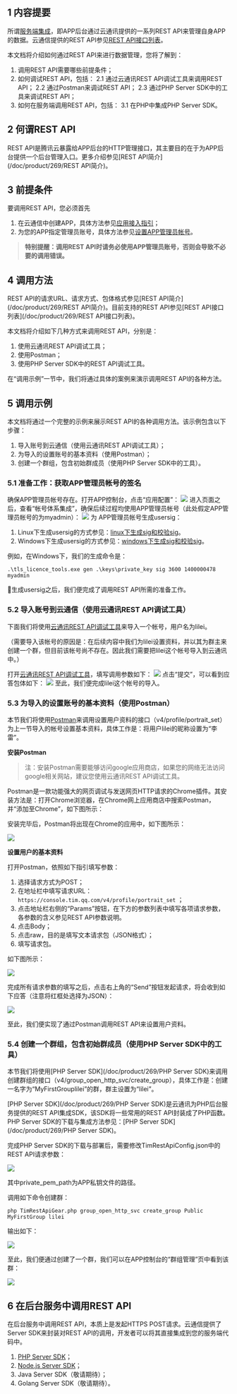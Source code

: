 ## 1 内容提要

所谓[服务端集成](/doc/product/269/REST%20API简介)，即APP后台通过云通讯提供的一系列REST API来管理自身APP的数据。云通信提供的REST API参见[REST API接口列表](/doc/product/269/REST%20API接口列表)。

本文档将介绍如何通过REST API来进行数据管理，您将了解到：

1. 调用REST API需要哪些前提条件；
1. 如何调试REST API，包括：
	2.1 通过云通讯REST API调试工具来调用REST API；
	2.2 通过Postman来调试REST API；
	2.3 通过PHP Server SDK中的工具来调试REST API；
1. 如何在服务端调用REST API，包括：
	3.1 在PHP中集成PHP Server SDK。

## 2 何谓REST API

REST API是腾讯云暴露给APP后台的HTTP管理接口，其主要目的在于为APP后台提供一个后台管理入口。更多介绍参见[REST API简介](/doc/product/269/REST API简介)。

## 3 前提条件

要调用REST API，您必须首先
1. 在云通信中创建APP，具体方法参见[应用接入指引](/doc/product/269/应用接入指引)；
1. 为您的APP指定管理员账号，具体方法参见[设置APP管理员帐号](/doc/product/269/%E8%AE%BE%E7%BD%AEAPP%E7%AE%A1%E7%90%86%E5%91%98)。

>**特别提醒：调用REST API时请务必使用APP管理员账号，否则会导致不必要的调用错误。**

## 4 调用方法

REST API的请求URL、请求方式、包体格式参见[REST API简介](/doc/product/269/REST API简介)。目前支持的REST API参见[REST API接口列表](/doc/product/269/REST API接口列表)。

本文档将介绍如下几种方式来调用REST API，分别是：
1. 使用云通讯REST API调试工具；
1. 使用Postman；
1. 使用PHP Server SDK中的REST API调试工具。

在“调用示例”一节中，我们将通过具体的案例来演示调用REST API的各种方法。

## 5 调用示例

本文档将通过一个完整的示例来展示REST API的各种调用方法。该示例包含以下步骤：
1. 导入账号到云通信（使用云通讯REST API调试工具）；
1. 为导入的设置账号的基本资料（使用Postman）；
1. 创建一个群组，包含初始群成员（使用PHP Server SDK中的工具）。

### 5.1 准备工作：获取APP管理员帐号的签名

确保APP管理员帐号存在。打开APP控制台，点击“应用配置”：
![](https://avc.qcloud.com/wiki2.0/im/imgs/20151118091132_40174.png)
进入页面之后，查看“帐号体系集成”，确保后续过程均使用APP管理员帐号（此处假定APP管理员帐号的为myadmin）：
![](https://avc.qcloud.com/wiki2.0/im/imgs/20151118091144_80129.png)
为 APP管理员帐号生成usersig：
1. Linux下生成usersig的方式参见：[linux下生成sig和校验sig](/doc/product/269/TLS%E5%90%8E%E5%8F%B0API%E4%BD%BF%E7%94%A8%E6%89%8B%E5%86%8C#2-linux.E5.B9.B3.E5.8F.B0)。
1. Windows下生成usersig的方式参见：[windows下生成sig和校验sig](/doc/product/269/TLS%E5%90%8E%E5%8F%B0API%E4%BD%BF%E7%94%A8%E6%89%8B%E5%86%8C#3-windows.E5.B9.B3.E5.8F.B0)。


例如，在Windows下，我们的生成命令是：
```
.\tls_licence_tools.exe gen .\keys\private_key sig 3600 1400000478 myadmin
```
生成usersig之后，我们便完成了调用REST API所需的准备工作。

### 5.2 导入账号到云通信（使用云通讯REST API调试工具）

下面我们将使用[云通讯REST API调试工具](https://avc.cloud.tencent.com/im/APITester/APITester.html#v4/im_open_login_svc/account_import)来导入一个帐号，用户名为lilei。

（需要导入该帐号的原因是：在后续内容中我们为lilei设置资料，并以其为群主来创建一个群，但目前该帐号尚不存在。因此我们需要把lilei这个帐号导入到云通讯中。）

打开[云通讯REST API调试工具](https://avc.cloud.tencent.com/im/APITester/APITester.html)，填写调用参数如下：
![](https://avc.qcloud.com/wiki2.0/im/imgs/20151210075829_46289.jpg)
点击“提交”，可以看到应答包体如下：
![](https://avc.qcloud.com/wiki2.0/im/imgs/20151124085151_48669.png)
至此，我们便完成lilei这个帐号的导入。

### 5.3 为导入的设置账号的基本资料（使用Postman）

本节我们将使用[Postman](https://www.getpostman.com/)来调用设置用户资料的接口（v4/profile/portrait_set）为上一节导入的帐号设置基本资料，具体工作是：将用户lilei的昵称设置为“李雷”。

**安装Postman**

>注：安装Postman需要能够访问google应用商店，如果您的网络无法访问google相关网站，建议您使用云通讯REST API调试工具。

Postman是一款功能强大的网页调试与发送网页HTTP请求的Chrome插件。其安装方法是：打开Chrome浏览器，在Chrome网上应用商店中搜索Postman，并“添加至Chrome”，如下图所示：

安装完毕后，Postman将出现在Chrome的应用中，如下图所示：

![](https://avc.qcloud.com/wiki2.0/im/imgs/20151118091341_82635.png)

**设置用户的基本资料**

打开Postman，依照如下指引填写参数：

1. 选择请求方式为POST；
1. 在地址栏中填写请求URL：```https://console.tim.qq.com/v4/profile/portrait_set``` ；
1. 点击地址栏右侧的“Params”按钮，在下方的参数列表中填写各项请求参数，各参数的含义参见REST API参数说明。
1. 点击Body；
1. 点击raw，目的是填写文本请求包（JSON格式）；
1. 填写请求包。

如下图所示：

![](https://avc.qcloud.com/wiki2.0/im/imgs/20151210080319_84233.jpg)

完成所有请求参数的填写之后，点击右上角的“Send”按钮发起请求，将会收到如下应答（注意将红框处选择为JSON）：

![](https://avc.qcloud.com/wiki2.0/im/imgs/20151118091506_85927.png)

至此，我们便实现了通过Postman调用REST API来设置用户资料。

### 5.4 创建一个群组，包含初始群成员（使用PHP Server SDK中的工具）
本节我们将使用[PHP Server SDK](/doc/product/269/PHP Server SDK)来调用创建群组的接口（v4/group_open_http_svc/create_group），具体工作是：创建一名字为“MyFirstGrouplilei”的群，群主设置为“lilei”。

[PHP Server SDK](/doc/product/269/PHP Server SDK)是云通讯为PHP后台服务提供的REST API集成SDK，该SDK将一些常用的REST API封装成了PHP函数。PHP Server SDK的下载与集成方法参见：[PHP Server SDK](/doc/product/269/PHP Server SDK)。

完成PHP Server SDK的下载与部署后，需要修改TimRestApiConfig.json中的REST API请求参数：

![](https://avc.qcloud.com/wiki2.0/im/imgs/20151123113238_10213.jpg)

其中private_pem_path为APP私钥文件的路径。

调用如下命令创建群：

```
php TimRestApiGear.php group_open_http_svc create_group Public MyFirstGroup lilei
```

输出如下：

![](http://avc.qcloud.com/wiki2.0/im/imgs/20151210080556_60961.png)

至此，我们便通过创建了一个群，我们可以在APP控制台的“群组管理”页中看到该群：

![](https://avc.qcloud.com/wiki2.0/im/imgs/20151118095659_40610.png)

## 6 在后台服务中调用REST API
在后台服务中调用REST API，本质上是发起HTTPS POST请求。云通信提供了Server SDK来封装对REST API的调用，开发者可以将其直接集成到您的服务端代码中。

1. [PHP Server SDK](/doc/product/269/PHP%20Server%20SDK)；
1. [Node.js Server SDK](/doc/product/269/4287#1-.E5.8A.9F.E8.83.BD.E8.AF.B4.E6.98.8E)；
1. Java Server SDK（敬请期待）；
1. Golang Server SDK（敬请期待）。

